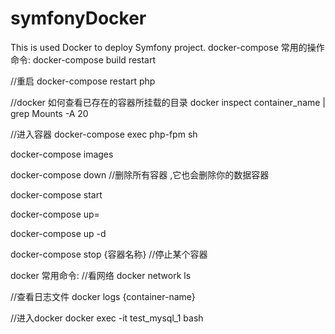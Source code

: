 # symfonyDocker
This is used Docker to deploy Symfony project.
docker-compose 常用的操作命令:
docker-compose build restart

//重启
docker-compose restart php

//docker 如何查看已存在的容器所挂载的目录
docker inspect container_name | grep Mounts -A 20

//进入容器
docker-compose exec php-fpm sh

docker-compose images

docker-compose down //删除所有容器 ,它也会删除你的数据容器

docker-compose start

docker-compose up=

docker-compose up -d

docker-compose stop {容器名称}  //停止某个容器

docker 常用命令:
//看网络
docker network ls

//查看日志文件
docker logs {container-name}

//进入docker
docker exec -it test_mysql_1 bash


